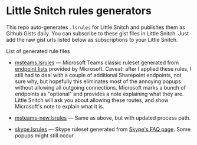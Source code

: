 # Little Snitch rules generators

This repo auto-generates `.lsrules` for Little Snitch and publishes them as Github Gists daily. You can subscribe to these gist files in Little Snitch. Just add the raw gist urls listed below as subscriptions to your Little Snitch.

List of generated rule files

* [msteams.lsrules](https://gist.githubusercontent.com/maxim/2ae0a2b68bb6ae053ee0a72e57e4e34d/raw/msteams.lsrules) — Microsoft Teams classic ruleset generated from [endpoint lists](https://endpoints.office.com/endpoints/worldwide?clientrequestid=d61270c3-85db-4d9c-876d-daa00ca97583&ServiceAreas=Skype) provided by Microsoft. Caveat: after I applied these rules, I still had to deal with a couple of additional Sharepoint endpoints, not sure why, but hopefully this eliminates most of the annoying popups without allowing all outgoing connections. Microsoft marks a bunch of endpoints as "optional" and provides a note explaining what they are. Little Snitch will ask you about allowing these routes, and show Microsoft's note to explain what it is.

* [msteams-new.lsrules](https://gist.githubusercontent.com/maxim/885e395b7d6cd2991790c0f3167326ee/raw/msteams-new.lsrules) — Same as above, but with updated process path.

* [skype.lsrules](https://gist.githubusercontent.com/maxim/48753f090f99f21e6091a62e0b56311e/raw/skype.lsrules) — Skype ruleset generated from [Skype's FAQ page](https://support.skype.com/en/faq/FA148/which-ports-need-to-be-open-to-use-skype-on-desktop). Some popups might still occur.
